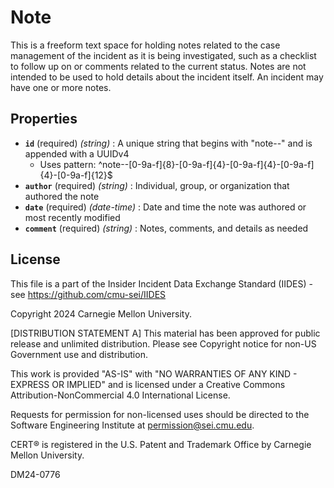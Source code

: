 # Note

This is a freeform text space for holding notes related to the case management of the incident as it is being investigated, such as a checklist to follow up on or comments related to the current status. Notes are not intended to be used to hold details about the incident itself. An incident may have one or more notes.

## Properties

- **`id`** (required) _(string)_ : A unique string that begins with "note--" and is appended with a UUIDv4
  - Uses pattern: ^note--[0-9a-f]{8}-[0-9a-f]{4}-[0-9a-f]{4}-[0-9a-f]{4}-[0-9a-f]{12}$
- **`author`** (required) _(string)_ : Individual, group, or organization that authored the note
- **`date`** (required) _(date-time)_ : Date and time the note was authored or most recently modified
- **`comment`** (required) _(string)_ : Notes, comments, and details as needed

## License

This file is a part of the Insider Incident Data Exchange Standard (IIDES) - see https://github.com/cmu-sei/IIDES

Copyright 2024 Carnegie Mellon University.

[DISTRIBUTION STATEMENT A] This material has been approved for public release and unlimited distribution. Please see Copyright notice for non-US Government use and distribution.

This work is provided \"AS-IS\" with \"NO WARRANTIES OF ANY KIND - EXPRESS OR IMPLIED\" and is licensed under a Creative Commons Attribution-NonCommercial 4.0 International License.

Requests for permission for non-licensed uses should be directed to the Software Engineering Institute at permission@sei.cmu.edu.

CERT® is registered in the U.S. Patent and Trademark Office by Carnegie Mellon University.

DM24-0776
